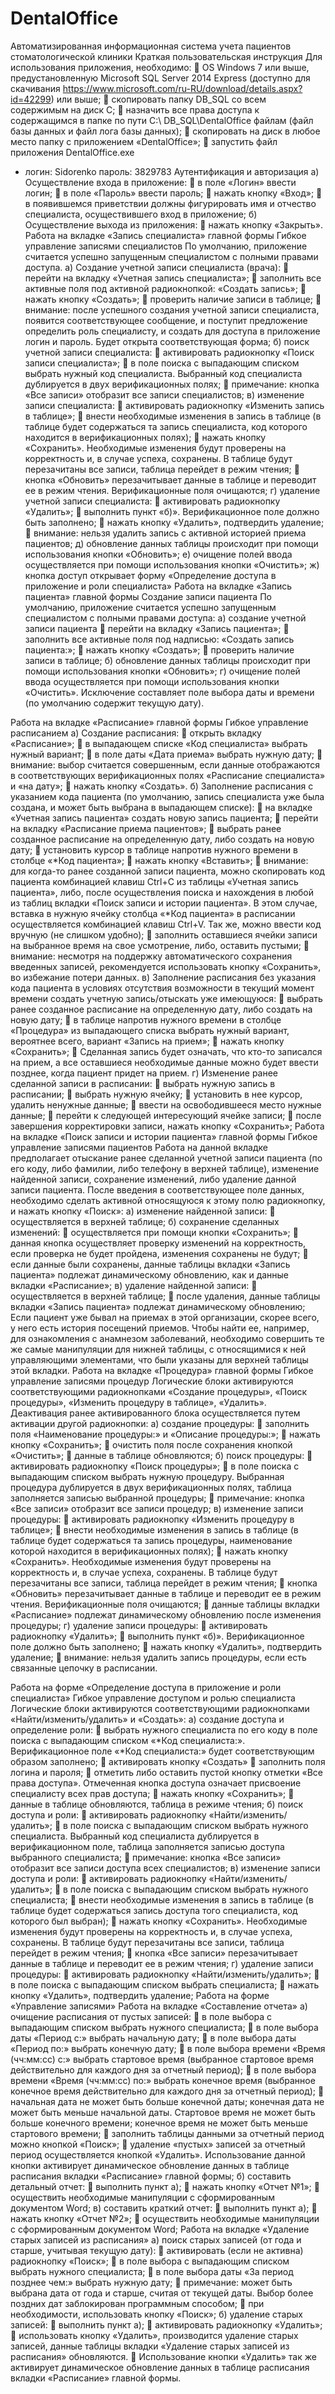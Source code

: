 # DentalOffice
Автоматизированная информационная система учета пациентов стоматологической клиники
Краткая пользовательская инструкция
Для использования приложения, необходимо:
	OS Windows 7 или выше, предустановленную Microsoft SQL Server 2014 Express (доступно для скачивания https://www.microsoft.com/ru-RU/download/details.aspx?id=42299) или выше;
	скопировать папку DB_SQL со всем содержимым на диск C;
	назначить все права доступа к содержащимся в папке по пути
C:\ DB_SQL\DentalOffice файлам (файл базы данных и файл лога базы данных);
	скопировать на диск в любое место папку с приложением «DentalOffice»;
	запустить файл приложения DentalOffice.exe
 - логин: Sidorenko  пароль: 3829783
Аутентификация и авторизация
а) Осуществление входа в приложение:
	в поле «Логин» ввести логин;
	в поле «Пароль» ввести пароль;
	нажать кнопку «Вход»;
	в появившемся приветствии должны фигурировать имя и отчество специалиста, осуществившего вход в приложение;
б) Осуществление выхода из приложения:
	нажать кнопку «Закрыть».
Работа на вкладке «Запись специалиста» главной формы
Гибкое управление записями специалистов
По умолчанию, приложение считается успешно запущенным специалистом с полными правами доступа.
а) Создание учетной записи специалиста (врача):
	перейти на вкладку «Учетная запись специалиста»;
	заполнить все активные поля под активной радиокнопкой: «Создать запись»;
	нажать кнопку «Создать»;
	проверить наличие записи в таблице;
	внимание: после успешного создания учетной записи специалиста, появится соответствующее сообщение, и поступит предложение определить роль специалисту, и создать для доступа в приложение логин и пароль. Будет открыта соответствующая форма;
б) поиск учетной записи специалиста:
	активировать радиокнопку «Поиск записи специалиста»;
	в поле поиска с выпадающим списком выбрать нужный код специалиста. Выбранный код специалиста дублируется в двух верификационных полях;
	примечание: кнопка «Все записи» отобразит все записи специалистов;
в) изменение записи специалиста:
	активировать радиокнопку «Изменить запись в таблице»;
	внести необходимые изменения в запись в таблице (в таблице будет содержаться та запись специалиста, код которого находится в верификационных полях);
	нажать кнопку «Сохранить». Необходимые изменения будут проверены на корректность и, в случае успеха, сохранены. В таблице будут перезачитаны все записи, таблица перейдет в режим чтения;
	кнопка «Обновить» перезачитывает данные в таблице и переводит ее в режим чтения. Верификационные поля очищаются;
г) удаление учетной записи специалиста:
	активировать радиокнопку «Удалить»;
	выполнить пункт «б)». Верификационное поле должно быть заполнено;
	нажать кнопку «Удалить», подтвердить удаление;
	внимание: нельзя удалить запись с активной историей приема пациентов;
д) обновление данных таблицы происходит при помощи использования кнопки «Обновить»;
е) очищение полей ввода осуществляется при помощи использования кнопки «Очистить»;
ж) кнопка доступ открывает форму «Определение доступа в приложение и роли специалиста»
Работа на вкладке «Запись пациента» главной формы
Создание записи пациента
По умолчанию, приложение считается успешно запущенным специалистом с полными правами доступа:
а) создание учетной записи пациента
	перейти на вкладку «Запись пациента»;
	заполнить все активные поля под надписью: «Создать запись пациента:»;
	нажать кнопку «Создать»;
	проверить наличие записи в таблице;
б) обновление данных таблицы происходит при помощи использования кнопки «Обновить»;
г) очищение полей ввода осуществляется при помощи использования кнопки «Очистить». Исключение составляет поле выбора даты и времени (по умолчанию содержит текущую дату).

Работа на вкладке «Расписание» главной формы
Гибкое управление расписанием
а) Создание расписания:
	открыть вкладку «Расписание»;
	в выпадающем списке «Код специалиста» выбрать нужный вариант;
	в поле даты «Дата приема» выбрать нужную дату;
	внимание: выбор считается совершенным, если данные отображаются в соответствующих верификационных полях «Расписание специалиста» и «на дату»;
	нажать кнопку «Создать».
б) Заполнение расписания с указанием кода пациента (по умолчанию, запись специалиста уже была создана, и может быть выбрана в выпадающем списке):
	на вкладке «Учетная запись пациента» создать новую запись пациента;
	перейти на вкладку «Расписание приема пациентов»;
	 выбрать ранее созданное расписание на определенную дату, либо создать на новую дату;
	установить курсор в таблице напротив нужного времени в столбце «*Код пациента»;
	нажать кнопку «Вставить»;
	внимание: для когда-то ранее созданной записи пациента, можно скопировать код пациента комбинацией клавиш Ctrl+C из таблицы «Учетная запись пациента», либо, после осуществления поиска и нахождения в любой из таблиц вкладки «Поиск записи и истории пациента». В этом случае, вставка в нужную ячейку столбца «*Код пациента» в расписании осуществляется комбинацией клавиш Ctrl+V. Так же, можно ввести код вручную (не слишком удобно);
	заполнить оставшиеся ячейки записи на выбранное время на свое усмотрение, либо, оставить пустыми;
	внимание: несмотря на поддержку автоматического сохранения введенных записей, рекомендуется использовать кнопку «Сохранить», во избежание потери данных.
в) Заполнение расписания без указания кода пациента в условиях отсутствия возможности в текущий момент времени создать учетную запись/отыскать уже имеющуюся:
	выбрать ранее созданное расписание на определенную дату, либо создать на новую дату;
	в таблице напротив нужного времени в столбце «Процедура» из выпадающего списка выбрать нужный вариант, вероятнее всего, вариант «Запись на прием»;
	нажать кнопку «Сохранить»;
	Сделанная запись будет означать, что кто-то записался на прием, а все оставшиеся необходимые данные можно будет ввести позднее, когда пациент придет на прием.
г) Изменение ранее сделанной записи в расписании: 
	выбрать нужную запись в расписании;
	выбрать нужную ячейку;
	установить в нее курсор, удалить ненужные данные;
	ввести на освободившееся место нужные данные;
	перейти к следующей интересующий ячейке записи;
	после завершения корректировки записи, нажать кнопку «Сохранить»;
Работа на вкладке «Поиск записи и истории пациента» главной формы
Гибкое управление записями пациентов
Работа на данной вкладке предполагает отыскание ранее сделанной учетной записи пациента (по его коду, либо фамилии, либо телефону в верхней таблице), изменение найденной записи, сохранение изменений, либо удаление данной записи пациента. После введения в соответствующее поле данных, необходимо сделать активной относящуюся к этому полю радиокнопку, и нажать кнопку «Поиск»:
а) изменение найденной записи:
	осуществляется в верхней таблице;
б) сохранение сделанных изменений:
	осуществляется при помощи кнопки «Сохранить»;
	данная кнопка осуществляет проверку изменений на корректность, если проверка не будет пройдена, изменения сохранены не будут;
	если данные были сохранены, данные таблицы вкладки «Запись пациента» подлежат динамическому обновлению, как и данные вкладки «Расписание»;
в) удаление найденной записи:
	осуществляется в верхней таблице;
	после удаления, данные таблицы вкладки «Запись пациента» подлежат динамическому обновлению;
Если пациент уже бывал на приемах в этой организации, скорее всего, у него есть история посещений приемов. Чтобы найти ее, например, для ознакомления с анамнезом заболеваний, необходимо совершить те же самые манипуляции для нижней таблицы, с относящимися к ней управляющими элементами, что были указаны для верхней таблицы этой вкладки.
Работа на вкладке «Процедура» главной формы
Гибкое управление записями процедур
Логические блоки активируются соответствующими радиокнопками «Создание процедуры», «Поиск процедуры», «Изменить процедуру в таблице», «Удалить». Деактивация ранее активированного блока осуществляется путем активации другой радиокнопки:
а) создание процедуры:
	заполнить поля «Наименование процедуры:» и «Описание процедуры:»;
	нажать кнопку «Сохранить»;
	очистить поля после сохранения кнопкой «Очистить»;
	данные в таблице обновляются;
б) поиск процедуры:
	активировать радиокнопку «Поиск процедуры»;
	в поле поиска с выпадающим списком выбрать нужную процедуру. Выбранная процедура дублируется в двух верификационных полях, таблица заполняется записью выбранной процедуры;
	примечание: кнопка «Все записи» отобразит все записи процедур;
в) изменение записи процедуры:
	активировать радиокнопку «Изменить процедуру в таблице»;
	внести необходимые изменения в запись в таблице (в таблице будет содержаться та запись процедуры, наименование которой находится в верификационных полях);
	нажать кнопку «Сохранить». Необходимые изменения будут проверены на корректность и, в случае успеха, сохранены. В таблице будут перезачитаны все записи, таблица перейдет в режим чтения;
	кнопка «Обновить» перезачитывает данные в таблице и переводит ее в режим чтения. Верификационные поля очищаются;
	данные таблицы вкладки «Расписание» подлежат динамическому обновлению после изменения процедуры;
г) удаление записи процедуры:
	активировать радиокнопку «Удалить»;
	выполнить пункт «б)». Верификационное поле должно быть заполнено;
	нажать кнопку «Удалить», подтвердить удаление;
	внимание: нельзя удалить запись процедуры, если есть связанные цепочку в расписании.

Работа на форме «Определение доступа в приложение и роли специалиста»
Гибкое управление доступом и ролью специалиста
Логические блоки активируются соответствующими радиокнопками «Найти/изменить/удалить» и «Создать»:
а) создание доступа и определение роли:
	выбрать нужного специалиста по его коду в поле поиска с выпадающим списком «*Код специалиста:». Верификационное поле «*Код специалиста:» будет соответствующим образом заполнено;
	активировать кнопку «Создать»
	заполнить поля логина и пароля;
	отметить либо оставить пустой кнопку отметки «Все права доступа». Отмеченная кнопка доступа означает присвоение специалисту всех прав доступа;
	нажать кнопку «Сохранить»;
	данные в таблице обновляются, таблица в режиме чтения;
б) поиск доступа и роли:
	активировать радиокнопку «Найти/изменить/удалить»;
	в поле поиска с выпадающим списком выбрать нужного специалиста. Выбранный код специалиста дублируется в верификационном поле, таблица заполняется записью доступа выбранного специалиста;
	примечание: кнопка «Все записи» отобразит все записи доступа всех специалистов;
в) изменение записи доступа и роли:
	активировать радиокнопку «Найти/изменить/удалить»;
	в поле поиска с выпадающим списком выбрать нужного специалиста;
	внести необходимые изменения в запись в таблице (в таблице будет содержаться запись доступа того специалиста, код которого был выбран);
	нажать кнопку «Сохранить». Необходимые изменения будут проверены на корректность и, в случае успеха, сохранены. В таблице будут перезачитаны все записи, таблица перейдет в режим чтения;
	кнопка «Все записи» перезачитывает данные в таблице и переводит ее в режим чтения;
г) удаление записи процедуры:
	активировать радиокнопку «Найти/изменить/удалить»;
	в поле поиска с выпадающим списком выбрать специалиста;
	нажать кнопку «Удалить», подтвердить удаление;
Работа на форме «Управление записями»
Работа на вкладке «Составление отчета»
а) очищение расписания от пустых записей:
	в поле выбора с выпадающим списком выбрать нужного специалиста;
	в поле выбора даты «Период с:» выбрать начальную дату;
	в поле выбора даты «Период по:» выбрать конечную дату;
	в поле выбора времени «Время (чч:мм:сс) с:» выбрать стартовое время (выбранное стартовое время действительно для каждого дня за отчетный период);
	в поле выбора времени «Время (чч:мм:сс) по:» выбрать конечное время (выбранное конечное время действительно для каждого дня за отчетный период);
	начальная дата не может быть больше конечной даты; конечная дата не может быть меньше начальной даты. Стартовое время не может быть больше конечного времени; конечное время не может быть меньше стартового времени;
	заполнить таблицы данными за отчетный период можно кнопкой «Поиск»;
	удаление «пустых» записей за отчетный период осуществляется кнопкой «Удалить». Использование данной кнопки активирует динамическое обновление данных в таблице расписания вкладки «Расписание» главной формы;
б) составить детальный отчет:
	выполнить пункт а);
	нажать кнопку «Отчет №1»;
	осуществить необходимые манипуляции с сформированным документом Word;
в) составить краткий отчет:
	выполнить пункт а);
	нажать кнопку «Отчет №2»;
	осуществить необходимые манипуляции с сформированным документом Word;
Работа на вкладке «Удаление старых записей из расписания»
а) поиск старых записей (от года и старше, учитывая текущую дату):
	активировать (если не активна) радиокнопку «Поиск»;
	в поле выбора с выпадающим списком выбрать нужного специалиста;
	в поле выбора даты «За период позднее чем:» выбрать нужную дату;
	примечание: может быть выбрана дата от года и старше, считая от текущей даты. Выбор более поздних дат заблокирован программным способом;
	при необходимости, использовать кнопку «Поиск»;
б) удаление старых записей:
	выполнить пункт а);
	активировать радиокнопку «Удалить»;
	использовать кнопку «Удалить», производится удаление старых записей, данные таблицы вкладки «Удаление старых записей из расписания» обновляются.
	 Использование кнопки «Удалить» так же активирует динамическое обновление данных в таблице расписания вкладки «Расписание» главной формы.

